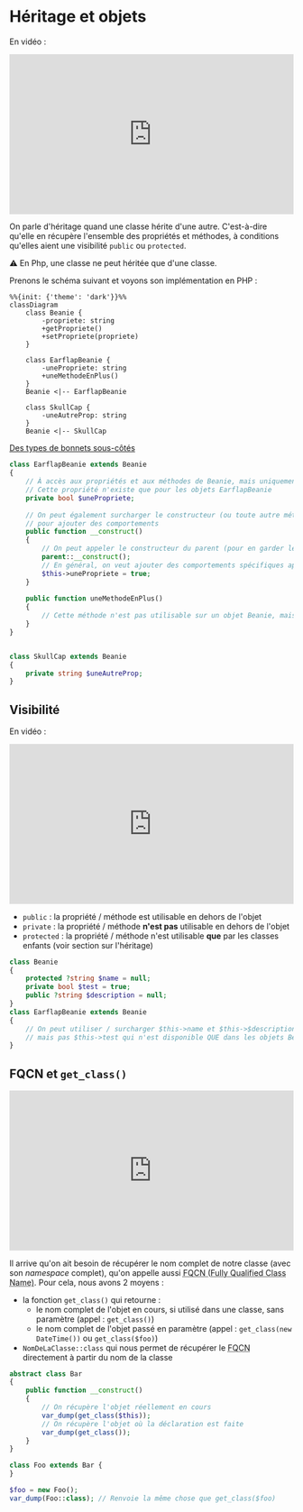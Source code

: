 # Héritage et objets

En vidéo :

<div style="position: relative; padding-bottom: 56.25%; height: 0;"><iframe src="https://www.loom.com/embed/aab9a13a3af34b149c43515814fe8820" frameborder="0" webkitallowfullscreen mozallowfullscreen allowfullscreen style="position: absolute; top: 0; left: 0; width: 100%; height: 100%;"></iframe></div>

On parle d'héritage quand une classe hérite d'une autre. C'est-à-dire qu'elle en récupère l'ensemble des propriétés et méthodes, à conditions qu'elles aient une visibilité `public` ou `protected`.

:warning: En Php, une classe ne peut héritée que d'une classe.

Prenons le schéma suivant et voyons son implémentation en PHP :

```mermaid
%%{init: {'theme': 'dark'}}%%
classDiagram
    class Beanie {
        -propriete: string
        +getPropriete()
        +setPropriete(propriete)
    }

    class EarflapBeanie {
        -unePropriete: string
        +uneMethodeEnPlus()
    }
    Beanie <|-- EarflapBeanie

    class SkullCap {
        -uneAutreProp: string
    }
    Beanie <|-- SkullCap
```

[Des types de bonnets sous-côtés](https://blog.delusionmfg.com/12-types-of-beanies-you-have-to-check-out)

```php
class EarflapBeanie extends Beanie
{
    // À accès aux propriétés et aux méthodes de Beanie, mais uniquement si public ou protected 
    // Cette propriété n'existe que pour les objets EarflapBeanie
    private bool $unePropriete;
    
    // On peut également surcharger le constructeur (ou toute autre méthode de l'objet parent)
    // pour ajouter des comportements
    public function __construct()
    {
        // On peut appeler le constructeur du parent (pour en garder le fonctionnement)
        parent::__construct();
        // En général, on veut ajouter des comportements spécifiques après l'appel du constructeur parent
        $this->unePropriete = true; 
    }
    
    public function uneMethodeEnPlus()
    {
        // Cette méthode n'est pas utilisable sur un objet Beanie, mais uniquement par les objets EarflapBeanie
    }
}


class SkullCap extends Beanie
{
    private string $uneAutreProp;
}
```

## Visibilité

En vidéo :

<div style="position: relative; padding-bottom: 56.25%; height: 0;"><iframe src="https://www.loom.com/embed/23844c48057e457f88e355fdfe15dd41" frameborder="0" webkitallowfullscreen mozallowfullscreen allowfullscreen style="position: absolute; top: 0; left: 0; width: 100%; height: 100%;"></iframe></div>

- `public` : la propriété / méthode est utilisable en dehors de l'objet
- `private` : la propriété / méthode **n'est pas** utilisable en dehors de l'objet
- `protected` : la propriété / méthode n'est utilisable **que** par les classes enfants (voir section sur l'héritage)

```php
class Beanie 
{
    protected ?string $name = null;
    private bool $test = true;
    public ?string $description = null;
}
class EarflapBeanie extends Beanie
{
    // On peut utiliser / surcharger $this->name et $this->$description
    // mais pas $this->test qui n'est disponible QUE dans les objets Beanie et pas leurs enfants
}
```

## FQCN et `get_class()`

<div style="position: relative; padding-bottom: 56.25%; height: 0;"><iframe src="https://www.loom.com/embed/33d964336c744c62a63b5d30bec3a3e7" frameborder="0" webkitallowfullscreen mozallowfullscreen allowfullscreen style="position: absolute; top: 0; left: 0; width: 100%; height: 100%;"></iframe></div>

Il arrive qu'on ait besoin de récupérer le nom complet de notre classe (avec son *namespace* complet), qu'on appelle aussi <abbr title="Fully Qualified Class Name">FQCN (Fully Qualified Class Name)</abbr>. Pour cela, nous avons 2 moyens :

- la fonction `get_class()` qui retourne :
  - le nom complet de l'objet en cours, si utilisé dans une classe, sans paramètre (appel : `get_class()`)
  - le nom complet de l'objet passé en paramètre (appel : `get_class(new DateTime())` ou `get_class($foo)`)
- `NomDeLaClasse::class` qui nous permet de récupérer le <abbr title="Fully Qualified Class Name">FQCN</abbr> directement à partir du nom de la classe

```php
abstract class Bar
{
    public function __construct()
    {
        // On récupère l'objet réellement en cours
        var_dump(get_class($this));
        // On récupère l'objet où la déclaration est faite
        var_dump(get_class());
    }
}

class Foo extends Bar {
}

$foo = new Foo();
var_dump(Foo::class); // Renvoie la même chose que get_class($foo)

```
